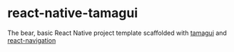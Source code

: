 # react-native-tamagui

The bear, basic React Native project template scaffolded with [tamagui](https://tamagui.dev/) and [react-navigation](https://reactnavigation.org/)
